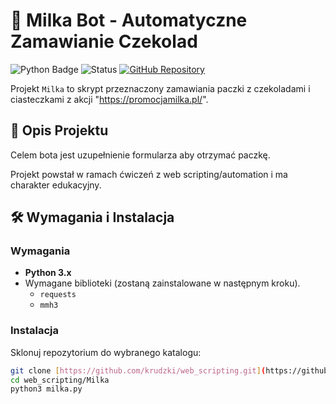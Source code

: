 # 🍫 Milka Bot - Automatyczne Zamawianie Czekolad

![Python Badge](https://img.shields.io/badge/Python-3.x-blue?style=flat-square&logo=python)
![Status](https://img.shields.io/badge/Status-Aktywny-brightgreen?style=flat-square)
[![GitHub Repository](https://img.shields.io/badge/Repo-krudzki%2Fweb__scripting-lightgrey?style=flat-square&logo=github)](https://github.com/krudzki/web_scripting/tree/main/Milka)

Projekt `Milka` to skrypt przeznaczony zamawiania paczki z czekoladami i ciasteczkami z akcji "https://promocjamilka.pl/".

## 🌟 Opis Projektu

Celem bota jest uzupełnienie formularza aby otrzymać paczkę.

Projekt powstał w ramach ćwiczeń z web scripting/automation i ma charakter edukacyjny.

## 🛠️ Wymagania i Instalacja

### Wymagania

* **Python 3.x**
* Wymagane biblioteki (zostaną zainstalowane w następnym kroku).
    * `requests`
    * `mmh3`

### Instalacja

Sklonuj repozytorium do wybranego katalogu:

```bash
git clone [https://github.com/krudzki/web_scripting.git](https://github.com/krudzki/web_scripting.git)
cd web_scripting/Milka
python3 milka.py
```
